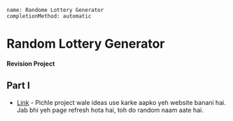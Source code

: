 ```ngMeta
name: Randome Lottery Generator
completionMethod: automatic
```

# Random Lottery Generator

#### Revision Project


## Part I

- [Link](http://codepen.io/navgurukul/full/MJgjyo) - Pichle project wale ideas use karke aapko yeh website banani hai. Jab bhi yeh page refresh hota hai, toh do random naam aate hai.


